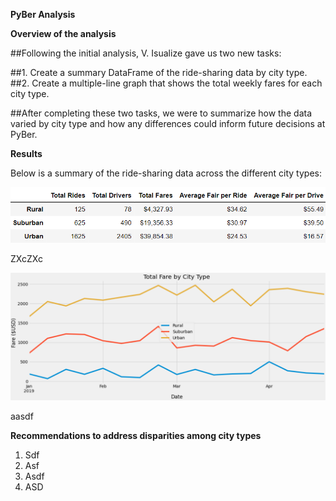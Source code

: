 __PyBer Analysis__

__Overview of the analysis__

##Following the initial analysis, V. Isualize gave us two new tasks:

  ##1.	Create a summary DataFrame of the ride-sharing data by city type. 
  ##2.	Create a multiple-line graph that shows the total weekly fares for each city type. 

##After completing these two tasks, we were to summarize how the data varied by city type and how any differences could inform future decisions at PyBer.

__Results__

Below is a summary of the ride-sharing data across the different city types:

![](PyBer_SummaryDF.png)

ZXcZXc

![](tfb_ByCity.png)

aasdf 

__Recommendations to address disparities among city types__

  1.	Sdf
  2.	Asf
  3.	Asdf
  4.	ASD
